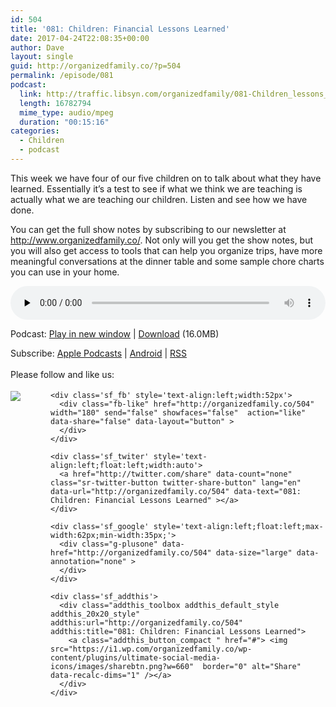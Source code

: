 ```yaml
---
id: 504
title: '081: Children: Financial Lessons Learned'
date: 2017-04-24T22:08:35+00:00
author: Dave
layout: single
guid: http://organizedfamily.co/?p=504
permalink: /episode/081
podcast:
  link: http://traffic.libsyn.com/organizedfamily/081-Children_lessons_learned.mp3
  length: 16782794
  mime_type: audio/mpeg
  duration: "00:15:16"
categories:
  - Children
  - podcast
---
```

This week we have four of our five children on to talk about what they have learned. Essentially it&#8217;s a test to see if what we think we are teaching is actually what we are teaching our children. Listen and see how we have done.

You can get the full show notes by subscribing to our newsletter at <http://www.organizedfamily.co/>. Not only will you get the show notes, but you will also get access to tools that can help you organize trips, have more meaningful conversations at the dinner table and some sample chore charts you can use in your home.

<div class="powerpress_player" id="powerpress_player_5402">
  <audio class="wp-audio-shortcode" id="audio-504-82" preload="none" style="width: 100%;" controls="controls"><source type="audio/mpeg" src="http://traffic.libsyn.com/organizedfamily/081-Children_lessons_learned.mp3?_=82" /><a href="http://traffic.libsyn.com/organizedfamily/081-Children_lessons_learned.mp3">http://traffic.libsyn.com/organizedfamily/081-Children_lessons_learned.mp3</a></audio>
</div>

<p class="powerpress_links powerpress_links_mp3">
  Podcast: <a href="http://traffic.libsyn.com/organizedfamily/081-Children_lessons_learned.mp3" class="powerpress_link_pinw" target="_blank" title="Play in new window" onclick="return powerpress_pinw('http://organizedfamily.co/?powerpress_pinw=504-podcast');" rel="nofollow">Play in new window</a> | <a href="http://traffic.libsyn.com/organizedfamily/081-Children_lessons_learned.mp3" class="powerpress_link_d" title="Download" rel="nofollow" download="081-Children_lessons_learned.mp3">Download</a> (16.0MB)
</p>

<p class="powerpress_links powerpress_subscribe_links">
  Subscribe: <a href="https://itunes.apple.com/us/podcast/organized-family/id1047979605?mt=2&ls=1#episodeGuid=http%3A%2F%2Forganizedfamily.co%2F%3Fp%3D504" class="powerpress_link_subscribe powerpress_link_subscribe_itunes" title="Subscribe on Apple Podcasts" rel="nofollow">Apple Podcasts</a> | <a href="http://subscribeonandroid.com/organizedfamily.co/feed/podcast" class="powerpress_link_subscribe powerpress_link_subscribe_android" title="Subscribe on Android" rel="nofollow">Android</a> | <a href="http://organizedfamily.co/feed/podcast" class="powerpress_link_subscribe powerpress_link_subscribe_rss" title="Subscribe via RSS" rel="nofollow">RSS</a>
</p>

<div class='sfsi_Sicons' style='width: 100%; display: inline-block; vertical-align: middle; text-align:left'>
  <div style='margin:0px 8px 0px 0px; line-height: 24px'>
    <span>Please follow and like us:</span>
  </div>
  
  <div class='sfsi_socialwpr'>
    <div class='sf_subscrbe' style='text-align:left;float:left;width:64px'>
      <a href="http://www.specificfeeds.com/widget/emailsubscribe/MTc5ODgx/OA==/" target="_blank"><img src="https://i2.wp.com/organizedfamily.co/wp-content/plugins/ultimate-social-media-icons/images/follow_subscribe.png?w=660" data-recalc-dims="1" /></a>
    </div>
    
    <div class='sf_fb' style='text-align:left;width:52px'>
      <div class="fb-like" href="http://organizedfamily.co/504" width="180" send="false" showfaces="false"  action="like" data-share="false" data-layout="button" >
      </div>
    </div>
    
    <div class='sf_twiter' style='text-align:left;float:left;width:auto'>
      <a href="http://twitter.com/share" data-count="none" class="sr-twitter-button twitter-share-button" lang="en" data-url="http://organizedfamily.co/504" data-text="081: Children: Financial Lessons Learned" ></a>
    </div>
    
    <div class='sf_google' style='text-align:left;float:left;max-width:62px;min-width:35px;'>
      <div class="g-plusone" data-href="http://organizedfamily.co/504" data-size="large" data-annotation="none" >
      </div>
    </div>
    
    <div class='sf_addthis'>
      <div class="addthis_toolbox addthis_default_style addthis_20x20_style" addthis:url="http://organizedfamily.co/504" addthis:title="081: Children: Financial Lessons Learned">
        <a class="addthis_button_compact " href="#"> <img src="https://i1.wp.com/organizedfamily.co/wp-content/plugins/ultimate-social-media-icons/images/sharebtn.png?w=660"  border="0" alt="Share" data-recalc-dims="1" /></a>
      </div>
    </div>
  </div>
</div>